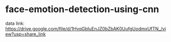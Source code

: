 # face-emotion-detection-using-cnn


data link: https://drive.google.com/file/d/1HvqGbIuEnJZ0bZbAK0UufgUodmxUfTN_/view?usp=share_link
